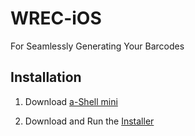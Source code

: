 # WREC-iOS

For Seamlessly Generating Your Barcodes

## Installation

1. Download [a-Shell mini](https://apps.apple.com/us/app/a-shell-mini/id1543537943)

2. Download and Run the [Installer](https://github.com/Kapral67/WREC-iOS/releases/download/latest/WREC-Installer.shortcut)